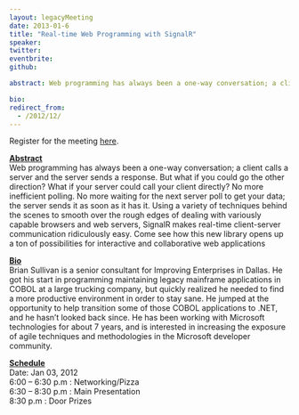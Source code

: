 ```yaml
---
layout: legacyMeeting
date: 2013-01-6
title: "Real-time Web Programming with SignalR"
speaker:
twitter:
eventbrite:
github:

abstract: Web programming has always been a one-way conversation; a client calls a server and the server sends a response. But what if you could go the other direction? What if your server could call your client directly? No more inefficient polling. No more waiting for the next server poll to get your data; the server sends it as soon as it has it. Using a variety of techniques behind the scenes to smooth over the rough edges of dealing with variously capable browsers and web servers, SignalR makes real-time client-server communication ridiculously easy. Come see how this new library opens up a ton of possibilities for interactive and collaborative web applications

bio:
redirect_from:
  - /2012/12/
---
```


<p>Register for the meeting <a href="http://www.eventbrite.com/event/5018006994#">here</a>.</p>
<p><strong><span style="text-decoration: underline;">Abstract</span></strong><br />
Web programming has always been a one-way conversation; a client calls a server and the server sends a response. But what if you could go the other direction? What if your server could call your client directly? No more inefficient polling. No more waiting for the next server poll to get your data; the server sends it as soon as it has it. Using a variety of techniques behind the scenes to smooth over the rough edges of dealing with variously capable browsers and web servers, SignalR makes real-time client-server communication ridiculously easy. Come see how this new library opens up a ton of possibilities for interactive and collaborative web applications</p>
<p><strong><span style="text-decoration: underline;">Bio</span></strong><br />
Brian Sullivan is a senior consultant for Improving Enterprises in Dallas. He got his start in programming maintaining legacy mainframe applications in COBOL at a large trucking company, but quickly realized he needed to find a more productive environment in order to stay sane. He jumped at the opportunity to help transition some of those COBOL applications to .NET, and he hasn&#8217;t looked back since. He has been working with Microsoft technologies for about 7 years, and is interested in increasing the exposure of agile techniques and methodologies in the Microsoft developer community.</p>
<p><strong><span style="text-decoration: underline;">Schedule</span></strong><br />
Date: Jan 03, 2012<br />
6:00 &#8211; 6:30 p.m : Networking/Pizza<br />
6:30 &#8211; 8:30 p.m : Main Presentation<br />
8:30 p.m : Door Prizes</p>

